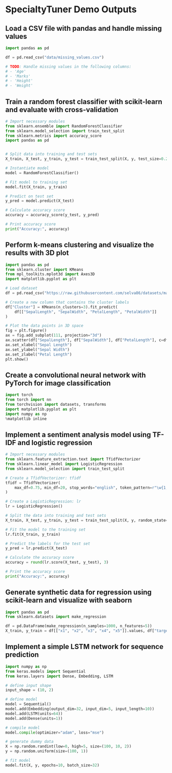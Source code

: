 # SpecialtyTuner Demo Outputs

## Load a CSV file with pandas and handle missing values

```python
import pandas as pd

df = pd.read_csv("data/missing_values.csv")

# TODO: Handle missing values in the following columns:
# - 'Age'
# - 'Marks'
# - 'Height'
# - 'Weight'

```

## Train a random forest classifier with scikit-learn and evaluate with cross-validation

```python
# Import necessary modules
from sklearn.ensemble import RandomForestClassifier
from sklearn.model_selection import train_test_split
from sklearn.metrics import accuracy_score
import pandas as pd


# Split data into training and test sets
X_train, X_test, y_train, y_test = train_test_split(X, y, test_size=0.2)

# Instantiate model
model = RandomForestClassifier()

# Fit model to training set
model.fit(X_train, y_train)

# Predict on test set
y_pred = model.predict(X_test)

# Calculate accuracy score
accuracy = accuracy_score(y_test, y_pred)

# Print accuracy score
print("Accuracy:", accuracy)

```

## Perform k-means clustering and visualize the results with 3D plot

```python
import pandas as pd
from sklearn.cluster import KMeans
from mpl_toolkits.mplot3d import Axes3D
import matplotlib.pyplot as plt

# Load dataset
df = pd.read_csv("https://raw.githubusercontent.com/selva86/datasets/master/Iris.csv")

# Create a new column that contains the cluster labels
df["Cluster"] = KMeans(n_clusters=3).fit_predict(
    df[["SepalLength", "SepalWidth", "PetalLength", "PetalWidth"]]
)

# Plot the data points in 3D space
fig = plt.figure()
ax = fig.add_subplot(111, projection="3d")
ax.scatter(df["SepalLength"], df["SepalWidth"], df["PetalLength"], c=df["Cluster"])
ax.set_xlabel("Sepal Length")
ax.set_ylabel("Sepal Width")
ax.set_zlabel("Petal Length")
plt.show()

```

## Create a convolutional neural network with PyTorch for image classification

```python
import torch
from torch import nn
from torchvision import datasets, transforms
import matplotlib.pyplot as plt
import numpy as np
%matplotlib inline
```

## Implement a sentiment analysis model using TF-IDF and logistic regression

```python
# Import necessary modules
from sklearn.feature_extraction.text import TfidfVectorizer
from sklearn.linear_model import LogisticRegression
from sklearn.model_selection import train_test_split

# Create a TfidfVectorizer: tfidf
tfidf = TfidfVectorizer(
    max_df=0.75, min_df=20, stop_words="english", token_pattern=r"\w{1,}"
)

# Create a LogisticRegression: lr
lr = LogisticRegression()

# Split the data into training and test sets
X_train, X_test, y_train, y_test = train_test_split(X, y, random_state=42)

# Fit the model to the training set
lr.fit(X_train, y_train)

# Predict the labels for the test set
y_pred = lr.predict(X_test)

# Calculate the accuracy score
accuracy = round(lr.score(X_test, y_test), 3)

# Print the accuracy score
print("Accuracy:", accuracy)

```

## Generate synthetic data for regression using scikit-learn and visualize with seaborn

```python
import pandas as pd
from sklearn.datasets import make_regression

df = pd.DataFrame(make_regression(n_samples=1000, n_features=5))
X_train, y_train = df[["x1", "x2", "x3", "x4", "x5"]].values, df["target"].values

```

## Implement a simple LSTM network for sequence prediction

```python
import numpy as np
from keras.models import Sequential
from keras.layers import Dense, Embedding, LSTM

# define input shape
input_shape = (10, 2)

# define model
model = Sequential()
model.add(Embedding(output_dim=32, input_dim=5, input_length=10))
model.add(LSTM(units=64))
model.add(Dense(units=1))

# compile model
model.compile(optimizer="adam", loss="mse")

# generate dummy data
X = np.random.randint(low=0, high=5, size=(100, 10, 2))
y = np.random.uniform(size=(100, 1))

# fit model
model.fit(X, y, epochs=10, batch_size=32)

```

